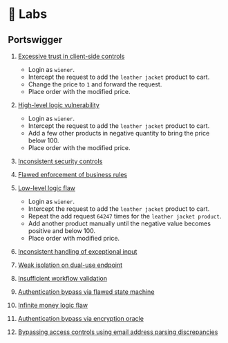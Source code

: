 # 🧪 Labs

## Portswigger

1.  [Excessive trust in client-side controls](https://portswigger.net/web-security/logic-flaws/examples/lab-logic-flaws-excessive-trust-in-client-side-controls)
    - Login as `wiener`.
    - Intercept the request to add the `leather jacket` product to cart.
    - Change the price to `1` and forward the request.
    - Place order with the modified price.

2.  [High-level logic vulnerability](https://portswigger.net/web-security/logic-flaws/examples/lab-logic-flaws-high-level)
    - Login as `wiener`.
    - Intercept the request to add the `leather jacket` product to cart.
    - Add a few other products in negative quantity to bring the price below 100.
    - Place order with the modified price.

3.  [Inconsistent security controls](https://portswigger.net/web-security/logic-flaws/examples/lab-logic-flaws-inconsistent-security-controls)

4.  [Flawed enforcement of business rules](https://portswigger.net/web-security/logic-flaws/examples/lab-logic-flaws-flawed-enforcement-of-business-rules)

5.  [Low-level logic flaw](https://portswigger.net/web-security/logic-flaws/examples/lab-logic-flaws-low-level)
    - Login as `wiener`.
    - Intercept the request to add the `leather jacket` product to cart.
    - Repeat the add request `64247` times for the `leather jacket product`.
    - Add another product manually until the negative value becomes positive and below 100.
    - Place order with modified price.

6.  [Inconsistent handling of exceptional input](https://portswigger.net/web-security/logic-flaws/examples/lab-logic-flaws-inconsistent-handling-of-exceptional-input)

7.  [Weak isolation on dual-use endpoint](https://portswigger.net/web-security/logic-flaws/examples/lab-logic-flaws-weak-isolation-on-dual-use-endpoint)

8.  [Insufficient workflow validation](https://portswigger.net/web-security/logic-flaws/examples/lab-logic-flaws-insufficient-workflow-validation)

9.  [Authentication bypass via flawed state machine](https://portswigger.net/web-security/logic-flaws/examples/lab-logic-flaws-authentication-bypass-via-flawed-state-machine)

10. [Infinite money logic flaw](https://portswigger.net/web-security/logic-flaws/examples/lab-logic-flaws-infinite-money)

11. [Authentication bypass via encryption oracle](https://portswigger.net/web-security/logic-flaws/examples/lab-logic-flaws-authentication-bypass-via-encryption-oracle)

12. [Bypassing access controls using email address parsing discrepancies](https://portswigger.net/web-security/logic-flaws/examples/lab-logic-flaws-bypassing-access-controls-using-email-address-parsing-discrepancies)
